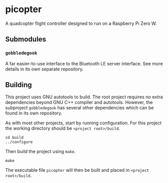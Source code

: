 # picopter
A quadcopter flight controller designed to run on a Raspberry Pi Zero W.

## Submodules
### `gobbledegook`
A far easier-to-use interface to the Bluetooth LE server interface. See more details in its own separate repository.

## Building
This project uses GNU autotools to build. The root project requires no extra dependencies beyond GNU C++ compiler and autotools. However, the subproject `gobbledegook` has several other dependencies which can be found in its own repository.

As with most other projects, start by running configuration. For this project the working directory should be `<project root>/build`.
```
cd build
../configure
```

Then build the project using `make`.
```
make
```

The executable file `picopter` will then be built and placed in `<project root>/build`.
